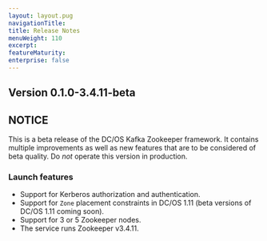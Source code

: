 ```yaml
---
layout: layout.pug
navigationTitle: 
title: Release Notes
menuWeight: 110
excerpt:
featureMaturity:
enterprise: false
---
```


<!-- https://github.com/mesosphere/dcos-zookeeper/ -->


## Version 0.1.0-3.4.11-beta

## NOTICE

This is a beta release of the DC/OS Kafka Zookeeper framework. It contains multiple improvements as well as new features that are to be considered of beta quality. Do _not_ operate this version in production.

### Launch features
- Support for Kerberos authorization and authentication.
- Support for `Zone` placement constraints in DC/OS 1.11 (beta versions of DC/OS 1.11 coming soon).
- Support for 3 or 5 Zookeeper nodes.
- The service runs Zookeeper v3.4.11.
